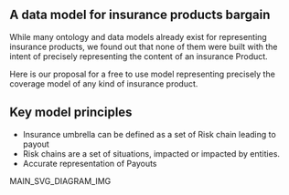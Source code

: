 ## A data model for insurance products bargain


While many ontology and data models already exist for representing insurance products, we found out that none of them were built with the intent of precisely representing the content of an insurance Product. 

Here is our proposal for a free to use model representing precisely the coverage model of any kind of insurance product.


## Key model principles
- Insurance umbrella can be defined as a set of Risk chain leading to payout
- Risk chains are a set of situations, impacted or impacted by entities.
- Accurate representation of Payouts


MAIN_SVG_DIAGRAM_IMG